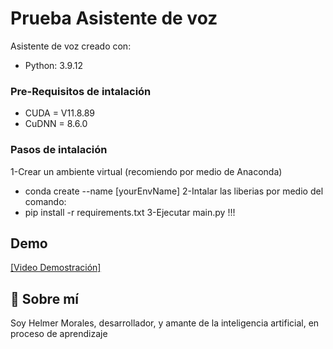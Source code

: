 # Prueba Asistente de voz

Asistente de voz creado con: 
- Python: 3.9.12
### Pre-Requisitos de intalación
- CUDA = V11.8.89
- CuDNN = 8.6.0

### Pasos de intalación 
1-Crear un ambiente virtual (recomiendo por medio de Anaconda)
- conda create --name [yourEnvName]
2-Intalar las liberias por medio del comando: 
- pip install -r requirements.txt
3-Ejecutar main.py !!!

## Demo 
[[Video Demostración]](https://youtu.be/WMKvZjbVAeg)


## 🚀 Sobre mí
Soy Helmer Morales, desarrollador, y amante de la inteligencia artificial, en proceso de aprendizaje

